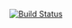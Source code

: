 [![Build Status](https://travis-ci.org/frenya/object-matching-stream.svg?branch=master)](https://travis-ci.org/frenya/object-matching-stream)
